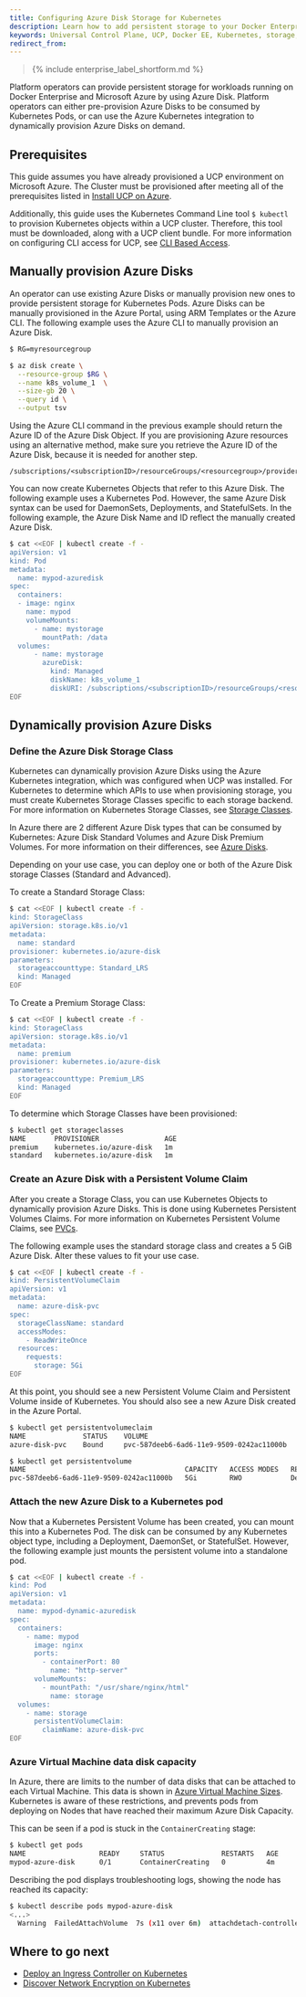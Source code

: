 ```yaml
---
title: Configuring Azure Disk Storage for Kubernetes
description: Learn how to add persistent storage to your Docker Enterprise clusters running on Azure with Azure Disk.
keywords: Universal Control Plane, UCP, Docker EE, Kubernetes, storage, volume
redirect_from:
---
```


>{% include enterprise_label_shortform.md %}

Platform operators can provide persistent storage for workloads running on
Docker Enterprise and Microsoft Azure by using Azure Disk. Platform
operators can either pre-provision Azure Disks to be consumed by Kubernetes
Pods, or can use the Azure Kubernetes integration to dynamically provision Azure
Disks on demand.


## Prerequisites

This guide assumes you have already provisioned a UCP environment on
Microsoft Azure. The Cluster must be provisioned after meeting all of the
prerequisites listed in [Install UCP on Azure](/ee/ucp/admin/install/cloudproviders/install-on-azure.md).

Additionally, this guide uses the Kubernetes Command Line tool `$
kubectl` to provision Kubernetes objects within a UCP cluster. Therefore, this
tool must be downloaded, along with a UCP client bundle. For more
information on configuring CLI access for UCP, see [CLI Based Access](/ee/ucp/user-access/cli.md).

## Manually provision Azure Disks

An operator can use existing Azure Disks or manually provision new ones to
provide persistent storage for Kubernetes Pods. Azure Disks can be manually
provisioned in the Azure Portal, using ARM Templates or the Azure CLI. The
following example uses the Azure CLI to manually provision an Azure
Disk.

```bash
$ RG=myresourcegroup

$ az disk create \
  --resource-group $RG \
  --name k8s_volume_1  \
  --size-gb 20 \
  --query id \
  --output tsv
```

Using the Azure CLI command in the previous example should return the Azure ID of the Azure Disk
Object. If you are provisioning Azure resources using an alternative method,
make sure you retrieve the Azure ID of the Azure Disk, because it is needed for another step.

```
/subscriptions/<subscriptionID>/resourceGroups/<resourcegroup>/providers/Microsoft.Compute/disks/<diskname>
```

You can now create Kubernetes Objects that refer to this Azure Disk. The following
example uses a Kubernetes Pod. However, the same Azure Disk syntax can be
used for DaemonSets, Deployments, and StatefulSets. In the following example, the
Azure Disk Name and ID reflect the manually created Azure Disk.

```bash
$ cat <<EOF | kubectl create -f -
apiVersion: v1
kind: Pod
metadata:
  name: mypod-azuredisk
spec:
  containers:
  - image: nginx
    name: mypod
    volumeMounts:
      - name: mystorage
        mountPath: /data
  volumes:
      - name: mystorage
        azureDisk:
          kind: Managed
          diskName: k8s_volume_1
          diskURI: /subscriptions/<subscriptionID>/resourceGroups/<resourcegroup>/providers/Microsoft.Compute/disks/<diskname>
EOF
```

## Dynamically provision Azure Disks

### Define the Azure Disk Storage Class

Kubernetes can dynamically provision Azure Disks using the Azure Kubernetes
integration, which was configured when UCP was installed. For Kubernetes
to determine which APIs to use when provisioning storage, you must
create Kubernetes Storage Classes specific to each storage backend. For more
information on Kubernetes Storage Classes, see [Storage
Classes](https://kubernetes.io/docs/concepts/storage/storage-classes/).

In Azure there are 2 different Azure Disk types that can be consumed by
Kubernetes: Azure Disk Standard Volumes and Azure Disk Premium Volumes. For more
information on their differences, see [Azure
Disks](https://docs.microsoft.com/en-us/azure/virtual-machines/windows/disks-types).

Depending on your use case, you can deploy one or both of the Azure Disk storage Classes (Standard and Advanced).

To create a Standard Storage Class:

```bash
$ cat <<EOF | kubectl create -f -
kind: StorageClass
apiVersion: storage.k8s.io/v1
metadata:
  name: standard
provisioner: kubernetes.io/azure-disk
parameters:
  storageaccounttype: Standard_LRS
  kind: Managed
EOF
```

To Create a Premium Storage Class:

```bash
$ cat <<EOF | kubectl create -f -
kind: StorageClass
apiVersion: storage.k8s.io/v1
metadata:
  name: premium
provisioner: kubernetes.io/azure-disk
parameters:
  storageaccounttype: Premium_LRS
  kind: Managed
EOF
```

To determine which Storage Classes have been provisioned:

```bash
$ kubectl get storageclasses
NAME       PROVISIONER                AGE
premium    kubernetes.io/azure-disk   1m
standard   kubernetes.io/azure-disk   1m
```

### Create an Azure Disk with a Persistent Volume Claim

After you create a Storage Class, you can use Kubernetes
Objects to dynamically provision Azure Disks. This is done using Kubernetes
Persistent Volumes Claims. For more information on Kubernetes Persistent Volume
Claims, see
[PVCs](https://kubernetes.io/docs/concepts/storage/persistent-volumes/#introduction).

The following example uses the standard storage class and creates a 5 GiB Azure Disk. Alter these values to fit your use case.

```bash
$ cat <<EOF | kubectl create -f -
kind: PersistentVolumeClaim
apiVersion: v1
metadata:
  name: azure-disk-pvc
spec:
  storageClassName: standard
  accessModes:
    - ReadWriteOnce
  resources:
    requests:
      storage: 5Gi
EOF
```

At this point, you should see a new Persistent Volume Claim and Persistent Volume
inside of Kubernetes. You should also see a new Azure Disk created in the Azure
Portal.

```bash
$ kubectl get persistentvolumeclaim
NAME              STATUS    VOLUME                                     CAPACITY   ACCESS MODES   STORAGECLASS   AGE
azure-disk-pvc    Bound     pvc-587deeb6-6ad6-11e9-9509-0242ac11000b   5Gi        RWO            standard       1m

$ kubectl get persistentvolume
NAME                                       CAPACITY   ACCESS MODES   RECLAIM POLICY   STATUS    CLAIM                     STORAGECLASS   REASON    AGE
pvc-587deeb6-6ad6-11e9-9509-0242ac11000b   5Gi        RWO            Delete           Bound     default/azure-disk-pvc    standard                 3m
```

### Attach the new Azure Disk to a Kubernetes pod

Now that a Kubernetes Persistent Volume has been created, you can mount this into
a Kubernetes Pod. The disk can be consumed by any Kubernetes object type, including
a Deployment, DaemonSet, or StatefulSet. However, the following example just mounts
the persistent volume into a standalone pod.

```bash
$ cat <<EOF | kubectl create -f -
kind: Pod
apiVersion: v1
metadata:
  name: mypod-dynamic-azuredisk
spec:
  containers:
    - name: mypod
      image: nginx
      ports:
        - containerPort: 80
          name: "http-server"
      volumeMounts:
        - mountPath: "/usr/share/nginx/html"
          name: storage
  volumes:
    - name: storage
      persistentVolumeClaim:
        claimName: azure-disk-pvc
EOF
```

### Azure Virtual Machine data disk capacity

In Azure, there are limits to the number of data disks that can be attached to
each Virtual Machine. This data is shown in  [Azure Virtual Machine
Sizes](https://docs.microsoft.com/en-us/azure/virtual-machines/linux/sizes-general).
Kubernetes is aware of these restrictions, and prevents pods from
deploying on Nodes that have reached their maximum Azure Disk Capacity.

This can be seen if a pod is stuck in the `ContainerCreating` stage:

```bash
$ kubectl get pods
NAME                  READY     STATUS              RESTARTS   AGE
mypod-azure-disk      0/1       ContainerCreating   0          4m
```

Describing the pod displays troubleshooting logs, showing the node has
reached its capacity:

```bash
$ kubectl describe pods mypod-azure-disk
<...>
  Warning  FailedAttachVolume  7s (x11 over 6m)  attachdetach-controller  AttachVolume.Attach failed for volume "pvc-6b09dae3-6ad6-11e9-9509-0242ac11000b" : Attach volume "kubernetes-dynamic-pvc-6b09dae3-6ad6-11e9-9509-0242ac11000b" to instance "/subscriptions/<sub-id>/resourceGroups/<rg>/providers/Microsoft.Compute/virtualMachines/worker-03" failed with compute.VirtualMachinesClient#CreateOrUpdate: Failure sending request: StatusCode=409 -- Original Error: failed request: autorest/azure: Service returned an error. Status=<nil> Code="OperationNotAllowed" Message="The maximum number of data disks allowed to be attached to a VM of this size is 4." Target="dataDisks"
```

## Where to go next

- [Deploy an Ingress Controller on
  Kubernetes](/ee/ucp/kubernetes/layer-7-routing/)
- [Discover Network Encryption on
  Kubernetes](/ee/ucp/kubernetes/kubernetes-network-encryption/)

